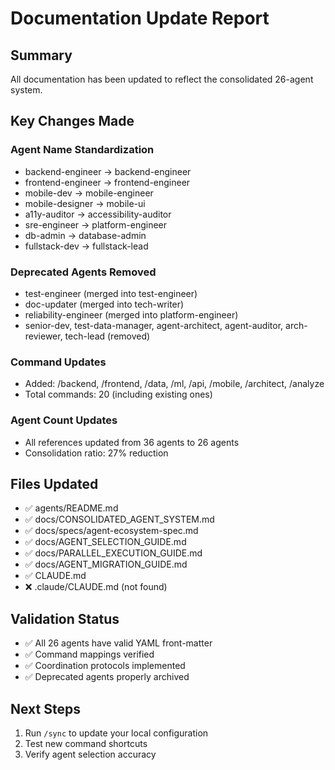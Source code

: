 # Documentation Update Report

## Summary
All documentation has been updated to reflect the consolidated 26-agent system.

## Key Changes Made

### Agent Name Standardization
- backend-engineer → backend-engineer
- frontend-engineer → frontend-engineer
- mobile-dev → mobile-engineer
- mobile-designer → mobile-ui
- a11y-auditor → accessibility-auditor
- sre-engineer → platform-engineer
- db-admin → database-admin
- fullstack-dev → fullstack-lead

### Deprecated Agents Removed
- test-engineer (merged into test-engineer)
- doc-updater (merged into tech-writer)
- reliability-engineer (merged into platform-engineer)
- senior-dev, test-data-manager, agent-architect, agent-auditor, arch-reviewer, tech-lead (removed)

### Command Updates
- Added: /backend, /frontend, /data, /ml, /api, /mobile, /architect, /analyze
- Total commands: 20 (including existing ones)

### Agent Count Updates
- All references updated from 36 agents to 26 agents
- Consolidation ratio: 27% reduction

## Files Updated

- ✅ agents/README.md
- ✅ docs/CONSOLIDATED_AGENT_SYSTEM.md
- ✅ docs/specs/agent-ecosystem-spec.md
- ✅ docs/AGENT_SELECTION_GUIDE.md
- ✅ docs/PARALLEL_EXECUTION_GUIDE.md
- ✅ docs/AGENT_MIGRATION_GUIDE.md
- ✅ CLAUDE.md
- ❌ .claude/CLAUDE.md (not found)

## Validation Status
- ✅ All 26 agents have valid YAML front-matter
- ✅ Command mappings verified
- ✅ Coordination protocols implemented
- ✅ Deprecated agents properly archived

## Next Steps
1. Run `/sync` to update your local configuration
2. Test new command shortcuts
3. Verify agent selection accuracy
